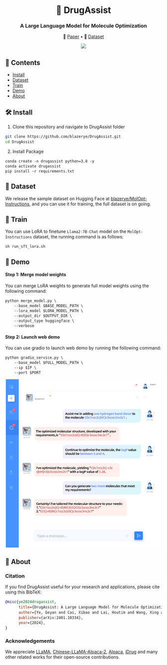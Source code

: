 <h1 align="center"> 🐹 DrugAssist  </h1>
<h3 align="center"> A Large Language Model for Molecule Optimization </h3>

<p align="center">
  📃 <a href="https://arxiv.org/abs/2401.10334" target="_blank">Paper</a> • 📁 <a href="https://huggingface.co/datasets/blazerye/MolOpt-Instructions" target="_blank">Dataset</a><br>
</p>

<div align="center">
  <img src="fig/logo.png" width="200">
</div>

## 📌 Contents
- [Install](#install)
- [Dataset](#dataset)
- [Train](#train)
- [Demo](#demo)
- [About](#about)

## 🛠️ Install
1. Clone this repository and navigate to DrugAssist folder
```bash
git clone https://github.com/blazerye/DrugAssist.git
cd DrugAssist
```

2. Install Package
```Shell
conda create -n drugassist python=3.8 -y
conda activate drugassist
pip install -r requirements.txt
```

## 🤗 Dataset
We release the sample dataset on Hugging Face at [blazerye/MolOpt-Instructions](https://huggingface.co/datasets/blazerye/MolOpt-Instructions), and you can use it for training, the full dataset is on going.

## 🚆 Train
You can use LoRA to finetune `Llama2-7B-Chat` model on the `MolOpt-Instructions` dataset, the running command is as follows:
```Shell
sh run_sft_lora.sh
```

## 👀 Demo
#### Step 1: Merge model weights
You can merge LoRA weights to generate full model weights using the following command:
```Shell
python merge_model.py \
    --base_model $BASE_MODEL_PATH \
    --lora_model $LORA_MODEL_PATH \
    --output_dir $OUTPUT_DIR \
    --output_type huggingface \
    --verbose
```

#### Step 2: Launch web demo
You can use gradio to launch web demo by running the following command:
```Shell
python gradio_service.py \
    --base_model $FULL_MODEL_PATH \
    --ip $IP \
    --port $PORT
```
<div align="center">
  <img src="fig/demo.png" width="500">
</div>

## 📝 About
### Citation
If you find DrugAssist useful for your research and applications, please cite using this BibTeX:
```bibtex
@misc{ye2024drugassist,
      title={DrugAssist: A Large Language Model for Molecule Optimization}, 
      author={Ye, Geyan and Cai, Xibao and Lai, Houtim and Wang, Xing and Huang, Junhong and Wang, Longyue and Liu, Wei and Zeng, Xiangxiang},
      publisher={arXiv:2401.10334},
      year={2024},
}
```
### Acknowledgements
We appreciate [LLaMA](https://github.com/facebookresearch/llama), [Chinese-LLaMA-Alpaca-2](https://github.com/ymcui/Chinese-LLaMA-Alpaca-2), [Alpaca](https://crfm.stanford.edu/2023/03/13/alpaca.html), [iDrug](https://drug.ai.tencent.com) and many other related works for their open-source contributions.